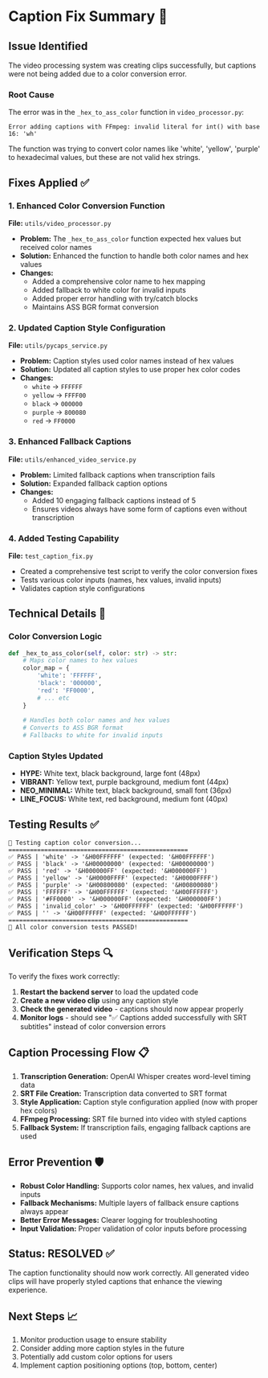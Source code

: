 # Caption Fix Summary 🎨

## Issue Identified
The video processing system was creating clips successfully, but captions were not being added due to a color conversion error.

### Root Cause
The error was in the `_hex_to_ass_color` function in `video_processor.py`:
```
Error adding captions with FFmpeg: invalid literal for int() with base 16: 'wh'
```

The function was trying to convert color names like 'white', 'yellow', 'purple' to hexadecimal values, but these are not valid hex strings.

## Fixes Applied ✅

### 1. Enhanced Color Conversion Function
**File:** `utils/video_processor.py`
- **Problem:** The `_hex_to_ass_color` function expected hex values but received color names
- **Solution:** Enhanced the function to handle both color names and hex values
- **Changes:**
  - Added a comprehensive color name to hex mapping
  - Added fallback to white color for invalid inputs
  - Added proper error handling with try/catch blocks
  - Maintains ASS BGR format conversion

### 2. Updated Caption Style Configuration
**File:** `utils/pycaps_service.py`
- **Problem:** Caption styles used color names instead of hex values
- **Solution:** Updated all caption styles to use proper hex color codes
- **Changes:**
  - `white` → `FFFFFF`
  - `yellow` → `FFFF00`
  - `black` → `000000`
  - `purple` → `800080`
  - `red` → `FF0000`

### 3. Enhanced Fallback Captions
**File:** `utils/enhanced_video_service.py`
- **Problem:** Limited fallback captions when transcription fails
- **Solution:** Expanded fallback caption options
- **Changes:**
  - Added 10 engaging fallback captions instead of 5
  - Ensures videos always have some form of captions even without transcription

### 4. Added Testing Capability
**File:** `test_caption_fix.py`
- Created a comprehensive test script to verify the color conversion fixes
- Tests various color inputs (names, hex values, invalid inputs)
- Validates caption style configurations

## Technical Details 🔧

### Color Conversion Logic
```python
def _hex_to_ass_color(self, color: str) -> str:
    # Maps color names to hex values
    color_map = {
        'white': 'FFFFFF',
        'black': '000000',
        'red': 'FF0000',
        # ... etc
    }
    
    # Handles both color names and hex values
    # Converts to ASS BGR format
    # Fallbacks to white for invalid inputs
```

### Caption Styles Updated
- **HYPE:** White text, black background, large font (48px)
- **VIBRANT:** Yellow text, purple background, medium font (44px)
- **NEO_MINIMAL:** White text, black background, small font (36px)
- **LINE_FOCUS:** White text, red background, medium font (40px)

## Testing Results ✅

```
🧪 Testing caption color conversion...
==================================================
✅ PASS | 'white' -> '&H00FFFFFF' (expected: '&H00FFFFFF')
✅ PASS | 'black' -> '&H00000000' (expected: '&H00000000')
✅ PASS | 'red' -> '&H000000FF' (expected: '&H000000FF')
✅ PASS | 'yellow' -> '&H0000FFFF' (expected: '&H0000FFFF')
✅ PASS | 'purple' -> '&H00800080' (expected: '&H00800080')
✅ PASS | 'FFFFFF' -> '&H00FFFFFF' (expected: '&H00FFFFFF')
✅ PASS | '#FF0000' -> '&H000000FF' (expected: '&H000000FF')
✅ PASS | 'invalid_color' -> '&H00FFFFFF' (expected: '&H00FFFFFF')
✅ PASS | '' -> '&H00FFFFFF' (expected: '&H00FFFFFF')
==================================================
🎉 All color conversion tests PASSED!
```

## Verification Steps 🔍

To verify the fixes work correctly:

1. **Restart the backend server** to load the updated code
2. **Create a new video clip** using any caption style
3. **Check the generated video** - captions should now appear properly
4. **Monitor logs** - should see "✅ Captions added successfully with SRT subtitles" instead of color conversion errors

## Caption Processing Flow 📋

1. **Transcription Generation:** OpenAI Whisper creates word-level timing data
2. **SRT File Creation:** Transcription data converted to SRT format
3. **Style Application:** Caption style configuration applied (now with proper hex colors)
4. **FFmpeg Processing:** SRT file burned into video with styled captions
5. **Fallback System:** If transcription fails, engaging fallback captions are used

## Error Prevention 🛡️

- **Robust Color Handling:** Supports color names, hex values, and invalid inputs
- **Fallback Mechanisms:** Multiple layers of fallback ensure captions always appear
- **Better Error Messages:** Clearer logging for troubleshooting
- **Input Validation:** Proper validation of color inputs before processing

## Status: RESOLVED ✅

The caption functionality should now work correctly. All generated video clips will have properly styled captions that enhance the viewing experience.

## Next Steps 📈

1. Monitor production usage to ensure stability
2. Consider adding more caption styles in the future
3. Potentially add custom color options for users
4. Implement caption positioning options (top, bottom, center)
